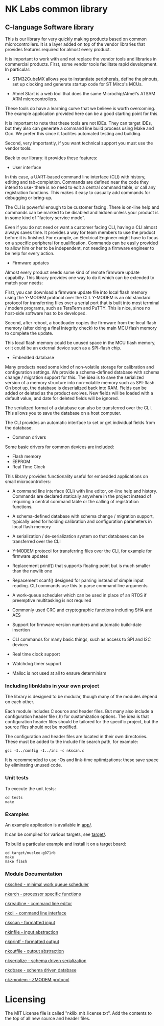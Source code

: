 # NK Labs common library

## C-language Software library

This is our library for very quickly making products based on common
microcontrollers.  It is a layer added on top of the vendor libraries that
provides features required for almost every product.

It is important to work with and not replace the vendor tools and libraries
in commercial products.  First, some vendor tools facilitate rapid
development.  In particular:

* STM32CubeMX allows you to instantiate peripherals, define the pinouts, set up clocking and generate startup code for ST Mirco's MCUs.

* Atmel Start is a web tool that does the same Microchip/Atmel's ATSAM ARM microcontrollers.

These tools do have a learning curve that we believe is worth overcoming. 
The example application provided here can be a good starting point for this.

It is important to note that these tools are not IDEs.  They can target
IDEs, but they also can generate a command line build process using Make and
Gcc.  We prefer this since it facilites automated testing and building.

Second, very importantly, if you want technical support you must use the
vendor tools.

Back to our library: it provides these features:

* User interface

In this case, a UART-based command line interface (CLI) with history,
editing and tab-completion.  Commands are defined near the code they intend
to use- there is no need to edit a central command table, or call any
registration functions.  This makes it easy to casually add commands for
debugging or bring-up.

The CLI is powerful enough to be customer facing.  There is on-line help and
commands can be marked to be disabled and hidden unless your product is in
some kind of "factory service mode".

Even if you do not need or want a customer facing CLI, having a CLI almost
always saves time.  It provides a way for team members to use the product
before it is finished.  For example, an Electrical Engineer might have to
focus on a specific peripheral for qualification.  Commands can be easily
provided to allow him or her to be independent, not needing a firmware
engineer to be help for every action.

* Firmware updates

Almost every product needs some kind of remote firmware update capabilty. 
This library provides one way to do it which can be extended to match your
needs:

First, you can download a firmware update file into local flash memory using
the Y-MODEM protocol over the CLI.  Y-MODEM is an old standard protocol for
transferring files over a serial port that is built into most terminal /
modem programs, such as TeraTerm and PuTTY.  This is nice, since no
host-side software has to be developed.

Second, after reboot, a bootloader copies the firmware from the local flash
memory (after doing a final integrity check) to the main MCU flash memory to
complete the update.

This local flash memory could be unused space in the MCU flash memory, or it
could be an external device such as a SPI-flash chip.

* Embedded database

Many products need some kind of non-volatile storage for calibration and
configuration settings.  We provide a schema-defined database with schema
change / migration support for this.  The idea is to save the serialized
version of a memory structure into non-volatile memory such as SPI-flash. 
On boot up, the database is deserialized back into RAM.  Fields can be added
or deleted as the product evolves.  New fields will be loaded with a default
value, and date for deleted fields will be ignored.

The serialized format of a database can also be transferred over the CLI. 
This allows you to save the database on a host computer.

The CLI provides an automatic interface to set or get individual fields from
the database.

* Common drivers

Some basic drivers for common devices are included:

* Flash memory
* EEPROM
* Real Time Clock

This library provides functionality useful for embedded applications on
small microcontrollers:

* A command line interface (CLI) with line editor, on-line help and history. 
  Commands are declared statically anywhere in the project instead of
  requiring a central command table or the calling of registration functions.

* A schema-defined database with schema change  / migration support,
  typically used for holding calibration and configuration parameters in local flash memory

* A serialization / de-serialization system so that databases can be transferred over the CLI
* Y-MODEM protocol for transferring files over the CLI, for example for firmware updates
* Replacement printf() that supports floating point but is much smaller than the newlib one
* Repacement scanf() designed for parsing instead of simple input reading. 
  CLI commands use this to parse command line arguments.
* A work-queue scheduler which can be used in place of an RTOS if preemptive multitasking is not required
* Commonly used CRC and cryptographic functions including SHA and AES
* Support for firmware version numbers and automatic build-date insertion
* CLI commands for many basic things, such as access to SPI and I2C devices
* Real time clock support
* Watchdog timer support
* Malloc is not used at all to ensure determinism

### Including libnklabs in your own project

The library is designed to be modular, though many of the modules depend on
each other.

Each module includes C source and header files.  But many also include a
configuration header file (.h) for customization options.  The idea is that
configuration header files should be tailored for the specific project, but
the source files should not be modified.

The configuration and header files are located in their own directories. 
These must be added to the include file search path, for example:

	gcc -I../config -I../inc -c nkscan.c

It is recommended to use -Os and link-time optimizations: these save space
by eliminating unused code.

### Unit tests

To execute the unit tests:

	cd tests
	make

### Examples

An example application is available in [app/](app/).

It can be compiled for various targets, see [target/](target/).

To build a particular example and install it on a target board:

	cd target/nucleo-g071rb
	make
	make flash

### Module Documentation

[nksched - minimal work queue scheduler](doc/nksched.md)

[nkarch - processor specific functions](doc/nkarch.md)

[nkreadline - command line editor](doc/nkreadline.md)

[nkcli - command line interface](doc/nkcli.md)

[nkscan - formatted input](doc/nkscan.md)

[nkinfile - input abstraction](doc/nkinfile.md)

[nkprintf - formatted output](doc/nkprintf.md)

[nkoutfile - output abstraction](doc/nkoutfile.md)

[nkserialize - schema driven serialization](doc/nkserialize.md)

[nkdbase - schema driven database](doc/nkdbase.md)

[nkzmodem - ZMODEM protocol](doc/nkzmodem.md)

# Licensing

The MIT License file is called "nklib_mit_license.txt".  Add the contents to
the top of all new source and header files.
